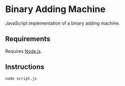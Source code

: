 # Binary Adding Machine
JavaScript implementation of a binary adding machine.

## Requirements
Requires [Node.js](https://nodejs.org/en/).

## Instructions
```node script.js```
